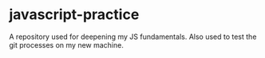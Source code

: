 # javascript-practice
A repository used for deepening my JS fundamentals.
Also used to test the git processes on my new machine.
